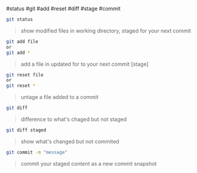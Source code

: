 #status #git #add #reset #diff #stage #commit

```bash
git status
```
>show modified files in working directory, staged for your next commit

```bash
git add file 
or
git add *
```
>add a file in updated for to your next commit [stage]

```bash
git reset file
or 
git reset * 
```
> untage a file added to a commit 

```bash
git diff 
```
> difference to what's chaged but not staged

```bash
git diff staged
```
> show what's changed but not commited 

```bash
git commit -m "message"
```
>commit your staged content as a new commit snapshot

